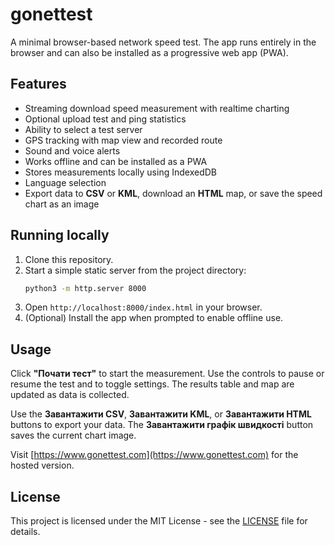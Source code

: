 # gonettest

A minimal browser-based network speed test. The app runs entirely in the browser and can also be installed as a progressive web app (PWA).

## Features

- Streaming download speed measurement with realtime charting
- Optional upload test and ping statistics
- Ability to select a test server
- GPS tracking with map view and recorded route
- Sound and voice alerts
- Works offline and can be installed as a PWA
- Stores measurements locally using IndexedDB
- Language selection
- Export data to **CSV** or **KML**, download an **HTML** map, or save the speed chart as an image

## Running locally

1. Clone this repository.
2. Start a simple static server from the project directory:
   ```bash
   python3 -m http.server 8000
   ```
3. Open `http://localhost:8000/index.html` in your browser.
4. (Optional) Install the app when prompted to enable offline use.

## Usage

Click **"Почати тест"** to start the measurement. Use the controls to pause or resume the test and to toggle settings. The results table and map are updated as data is collected.

Use the **Завантажити CSV**, **Завантажити KML**, or **Завантажити HTML** buttons to export your data. The **Завантажити графік швидкості** button saves the current chart image.

Visit [https://www.gonettest.com](https://www.gonettest.com) for the hosted version.

## License

This project is licensed under the MIT License - see the [LICENSE](LICENSE) file for details.
